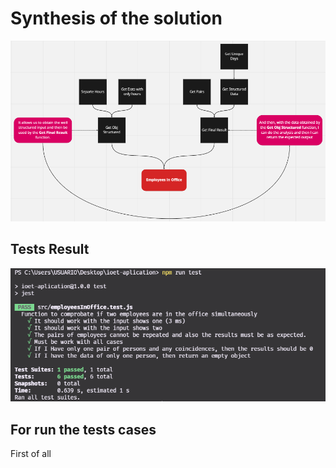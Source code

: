 # Synthesis of the solution

<img src="./images/mentalMap.png">

## Tests Result

<img src="./images/tests.png">

## For run the tests cases

First of all
